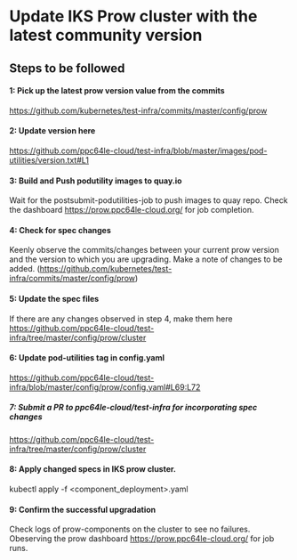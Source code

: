 # Update IKS Prow cluster with the latest community version

## Steps to be followed

#### 1: Pick up the latest prow version value from the commits
https://github.com/kubernetes/test-infra/commits/master/config/prow

#### 2: Update version here
https://github.com/ppc64le-cloud/test-infra/blob/master/images/pod-utilities/version.txt#L1

#### 3: Build and Push podutility images to quay.io
Wait for the postsubmit-podutilities-job to push images to quay repo.
Check the dashboard https://prow.ppc64le-cloud.org/ for job completion.

#### 4: Check for spec changes
Keenly observe the commits/changes between your current prow version and the version to which you are upgrading. Make a note of changes to be added.
(https://github.com/kubernetes/test-infra/commits/master/config/prow)

#### 5: Update the spec files
If there are any changes observed in step 4, make them here  https://github.com/ppc64le-cloud/test-infra/tree/master/config/prow/cluster

#### 6: Update pod-utilities tag in config.yaml
https://github.com/ppc64le-cloud/test-infra/blob/master/config/prow/config.yaml#L69:L72

##### 7: Submit a PR to ppc64le-cloud/test-infra for incorporating spec changes
https://github.com/ppc64le-cloud/test-infra/tree/master/config/prow/cluster

#### 8: Apply changed specs in IKS prow cluster.
kubectl apply -f <component_deployment>.yaml

#### 9: Confirm the successful upgradation 
Check logs of prow-components on the cluster to see no failures.
Obeserving the prow dashboard https://prow.ppc64le-cloud.org/ for job runs.
